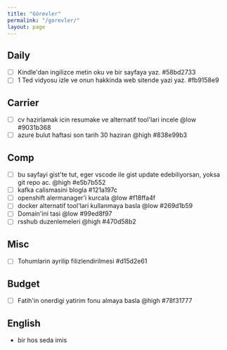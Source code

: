 ```yaml
---
title: "Görevler"
permalink: "/gorevler/"
layout: page
---
```


## Daily

* [ ] Kindle'dan ingilizce metin oku ve bir sayfaya yaz.  #58bd2733
* [ ] 1 Ted vidyosu izle ve onun hakkinda web sitende yazi yaz.  #fb9158e9

## Carrier

* [ ] cv hazirlamak icin resumake ve alternatif tool'lari incele @low  #9031b368
* [ ] azure bulut haftasi son tarih 30 haziran @high  #838e99b3

## Comp

* [ ] bu sayfayi gist'te tut, eger vscode ile gist update edebiliyorsan, yoksa git repo ac. @high  #e5b7b552
* [ ] kafka calismasini blogla  #121a197c
* [ ] openshift alermanager'i kurcala @low  #f18ffa4f
* [ ] docker alternatif tool'lari kullanmaya basla @low  #269d1b59
* [ ] Domain'ini tasi @low  #99ed8f97
* [ ] rsshub duzenlemeleri @high  #470d58b2

## Misc

* [ ] Tohumlarin ayrilip filizlendirilmesi  #d15d2e61

## Budget

* [ ] Fatih'in onerdigi yatirim fonu almaya basla @high  #78f31777

## English
* bir hos seda imis
